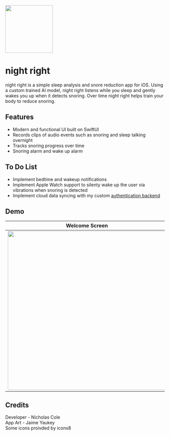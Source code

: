 <img src="https://i.imgur.com/lNV2KBm.png" width="150" height="150" style="inset(0% 45% 0% 45% round 10px)"/>

# night right

night right is a simple sleep analysis and snore reduction app for iOS. Using a custom trained AI model, night right listens while you sleep and gently wakes you up when it detects snoring. Over time night right helps train your body to reduce snoring.



## Features

- Modern and functional UI built on SwiftUI
- Records clips of audio events such as snoring and sleep talking overnight
- Tracks snoring progress over time
- Snoring alarm and wake up alarm


## To Do List

- Implement bedtime and wakeup notifications
- Implement Apple Watch support to silenty wake up the user via vibrations when snoring is detected
- Implement cloud data syncing with my custom <a href="https://github.com/nickrcole/authbackend">authentication backend</a>


## Demo
Welcome Screen            |  Progress Screen
:-------------------------:|:-------------------------:
<img src="https://github.com/nickrcole/nightright/blob/main/demo%20assets/welcome.gif?raw=true" height="500"/>  |  <img src="https://github.com/nickrcole/nightright/blob/main/demo%20assets/welcome.gif?raw=true" height="500"/>


## Credits

Developer - Nicholas Cole\
App Art - Jaime Yaukey\
Some icons proivded by icons8

